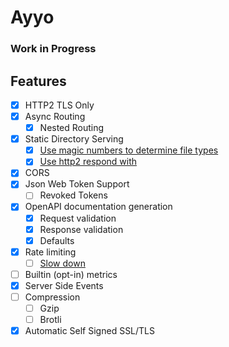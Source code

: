 # Ayyo

### Work in Progress


## Features
- [x] HTTP2 TLS Only
- [x] Async Routing
    - [x] Nested Routing
- [x] Static Directory Serving
  - [x] [Use magic numbers to determine file types](https://www.npmjs.com/package/file-type)
  - [x] [Use http2 respond with](https://nodejs.org/api/http2.html#http2_http2stream_respondwithfile_path_headers_options)
- [x] CORS
- [x] Json Web Token Support
    - [ ] Revoked Tokens
- [x] OpenAPI documentation generation
    - [x] Request validation
    - [x] Response validation
    - [x] Defaults
- [x] Rate limiting
    - [ ] [Slow down](https://www.npmjs.com/package/express-slow-down)
- [ ] Builtin (opt-in) metrics
- [x] Server Side Events
- [ ] Compression
    - [ ] Gzip
    - [ ] Brotli
- [x] Automatic Self Signed SSL/TLS

